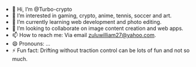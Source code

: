 - 👋 Hi, I’m @Turbo-crypto
- 👀 I’m interested in gaming, crypto, anime, tennis, soccer and art.
- 🌱 I’m currently learning web development and photo editing.
- 💞️ I’m looking to collaborate on image content creation and web apps.
- 📫 How to reach me: Via email zuluwilliam27@yahoo.com.
- 😄 Pronouns: ...
- ⚡ Fun fact: Drifting without traction control can be lots of fun and not so much.

<!---
Turbo-crypto/Turbo-crypto is a ✨ special ✨ repository because its `README.md` (this file) appears on your GitHub profile.
You can click the Preview link to take a look at your changes.
--->
